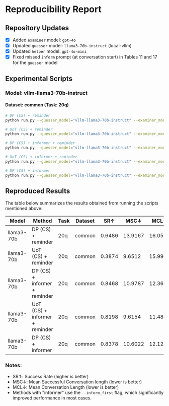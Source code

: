 # Reproducibility Report

## Repository Updates
- [x] Added `examiner` model: `gpt-4o`
- [x] Updated `guesser` model: `llama3-70b-instruct` (local-vllm)
- [x] Updated `helper` model: `gpt-4o-mini`
- [x] Fixed missed `inform` prompt (at conversation start) in Tables 11 and 17 for the `guesser` model

## Experimental Scripts

### Model: vllm-llama3-70b-instruct

#### Dataset: common (Task: 20q)

```bash
# DP (CS) + reminder
python run.py --guesser_model="vllm-llama3-70b-instruct" --examiner_model="gpt-4o" --task=20q --dataset=common --naive_run --inform

# UoT (CS) + reminder
python run.py --guesser_model="vllm-llama3-70b-instruct" --examiner_model="gpt-4o" --task=20q --dataset=common

# DP (CS) + informer + reminder
python run.py --guesser_model="vllm-llama3-70b-instruct" --examiner_model="gpt-4o" --task=20q --dataset=common --naive_run --inform --inform_first

# UoT (CS) + informer + reminder
python run.py --guesser_model="vllm-llama3-70b-instruct" --examiner_model="gpt-4o" --task=20q --dataset=common --inform_first

# DP (CS) + informer
python run.py --guesser_model="vllm-llama3-70b-instruct" --examiner_model="gpt-4o" --task=20q --dataset=common --naive_run --inform_first
```

## Reproduced Results

The table below summarizes the results obtained from running the scripts mentioned above:

| Model       | Method                        | Task | Dataset | SR↑    | MSC↓    | MCL↓    |
|-------------|-------------------------------|------|---------|--------|---------|---------|
| llama3-70b  | DP (CS) + reminder            | 20q  | common  | 0.6486 | 13.9167 | 16.0541 |
| llama3-70b  | UoT (CS) + reminder           | 20q  | common  | 0.3874 | 9.6512  | 15.9910 |
| llama3-70b  | DP (CS) + informer + reminder | 20q  | common  | 0.8468 | 10.9787 | 12.3604 |
| llama3-70b  | UoT (CS) + informer + reminder| 20q  | common  | 0.8198 | 9.6154  | 11.4865 |
| llama3-70b  | DP (CS) + informer            | 20q  | common  | 0.8378 | 10.6022 | 12.1261 |

### Notes:
- SR↑: Success Rate (higher is better)
- MSC↓: Mean Successful Conversation length (lower is better)
- MCL↓: Mean Conversation Length (lower is better)
- Methods with "informer" use the `--inform_first` flag, which significantly improved performance in most cases.
